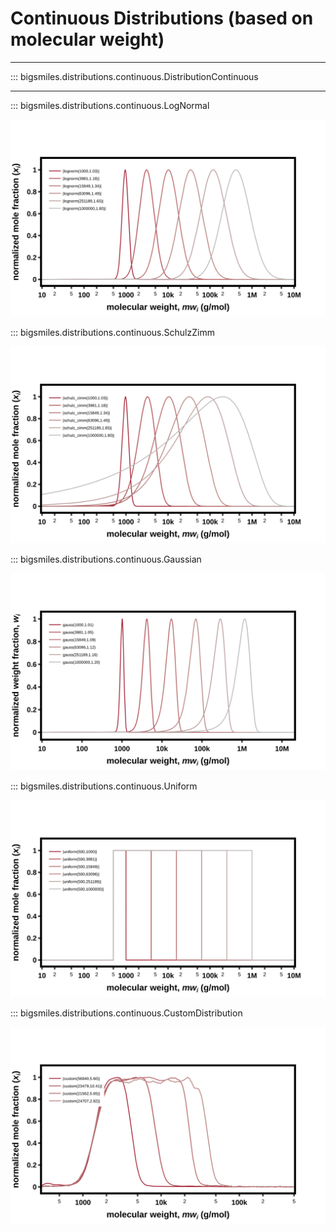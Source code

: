 # Continuous Distributions (based on molecular weight)
---

::: bigsmiles.distributions.continuous.DistributionContinuous

---

::: bigsmiles.distributions.continuous.LogNormal

![LogNormal graph](../../img/graphs/LogNormal.svg)


::: bigsmiles.distributions.continuous.SchulzZimm

![SchulzZimm graph](../../img/graphs/SchulzZimm.svg)


::: bigsmiles.distributions.continuous.Gaussian

![Gauss graph](../../img/graphs/Gaussian.svg)


::: bigsmiles.distributions.continuous.Uniform

![Uniform graph](../../img/graphs/Uniform.svg)


::: bigsmiles.distributions.continuous.CustomDistribution

![CustomDistribution graph](../../img/graphs/CustomDistribution.svg)
